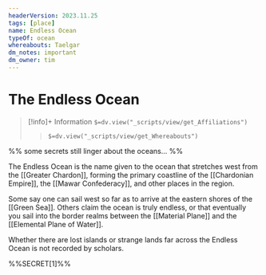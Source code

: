 ```yaml
---
headerVersion: 2023.11.25
tags: [place]
name: Endless Ocean
typeOf: ocean
whereabouts: Taelgar
dm_notes: important
dm_owner: tim
---
```

# The Endless Ocean
>[!info]+ Information
> `$=dv.view("_scripts/view/get_Affiliations")`
>> `$=dv.view("_scripts/view/get_Whereabouts")`

%% some secrets still linger about the oceans... %%

The Endless Ocean is the name given to the ocean that stretches west from the [[Greater Chardon]], forming the primary coastline of the [[Chardonian Empire]], the [[Mawar Confederacy]], and other places in the region. 

Some say one can sail west so far as to arrive at the eastern shores of the [[Green Sea]]. Others claim the ocean is truly endless, or that eventually you sail into the border realms between the [[Material Plane]] and the [[Elemental Plane of Water]]. 

Whether there are lost islands or strange lands far across the Endless Ocean is not recorded by scholars. 

%%SECRET[1]%%